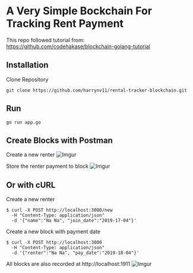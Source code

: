 # A Very Simple Bockchain For Tracking Rent Payment

This repo followed tutorial from: https://github.com/codehakase/blockchain-golang-tutorial

## Installation
Clone Repository
```
git clone https://github.com/harrynv11/rental-tracker-blockchain.git
```

## Run
```
go run app.go
```

## Create Blocks with Postman
Create a new renter
![Imgur](https://i.imgur.com/N23Jz31.png)

Store the renter payment to block
![Imgur](https://i.imgur.com/8zFPvkY.png)

## Or with cURL
Create a new renter
```
$ curl -X POST http://localhost:3000/new 
  -H "Content-Type: application/json" 
  -d '{"name":"Na Na", "join_date":"2019-17-04"}'
```

Create a new block with payment date
```
$ curl -X POST http://localhost:3000
  -H "Content-Type: application/json" 
  -d '{"renter":"Na Na", "pay_date":"2019-18-04"}'
```

All blocks are also recorded at http://localhost:1911
![Imgur](https://i.imgur.com/7TeRv3p.png)
